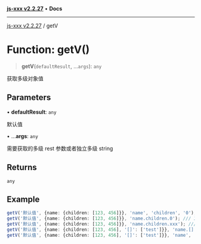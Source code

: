 [**js-xxx v2.2.27**](../README.md) • **Docs**

***

[js-xxx v2.2.27](../README.md) / getV

# Function: getV()

> **getV**(`defaultResult`, ...`args`): `any`

获取多级对象值

## Parameters

• **defaultResult**: `any`

默认值

• ...**args**: `any`

需要获取的多级 rest 参数或者独立多级 string

## Returns

`any`

## Example

```ts
getV('默认值', {name: {children: [123, 456]}}, 'name', 'children', '0'); /// 123
getV('默认值', {name: {children: [123, 456]}}, 'name.children.0'); /// 123
getV('默认值', {name: {children: [123, 456]}}, 'name.children.xxx'); /// 默认值
getV('默认值', {name: {children: [123, 456], '[]': ['test']}}, 'name.[].0'); /// 'test'
getV('默认值', {name: {children: [123, 456], '[]': ['test']}}, 'name', '[]', 0); /// 'test'
```
